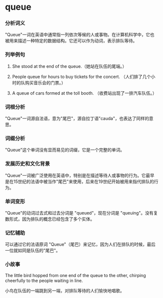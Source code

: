 # queue

### 分析词义

  

"Queue"一词在英语中通常指一列依次等候的人或事物。在计算机科学中，它也被用来描述一种特定的数据结构。它还可以作为动词，表示排队等待。

  

### 列举例句

  

1.  She stood at the end of the queue.（她站在队伍的尾端。）
    
      
    
2.  People queue for hours to buy tickets for the concert. （人们排了几个小时的队购买音乐会的门票。）
    
      
    
3.  A queue of cars formed at the toll booth. （收费站出现了一排汽车队伍。）
    
      
    

  

### 词根分析

  

"Queue"一词源自法语，意为"尾巴"，源自拉丁语"cauda"，也表达了同样的意思。

  

### 词缀分析

  

"Queue"这个单词没有显而易见的词缀，它是一个完整的单词。

  

### 发展历史和文化背景

  

"Queue"一词被广泛使用在英语中，特别是在描述等待人或事物的行为。它最早是在15世纪的法语中被当作"尾巴"来使用，后来在19世纪开始被用来指代排队的行为。

  

### 单词变形

  

"Queue"的动词过去式和过去分词是 "queued"，现在分词是 "queuing"。没有复数形式，因为排队的概念已经包含了多个实体。

  

### 记忆辅助

  

可以通过它的法语原词 "Queue"（尾巴）来记忆，因为人们在排队的时候，最后一位就如同是队伍的"尾巴"。

  

### 小故事

  

The little bird hopped from one end of the queue to the other, chirping cheerfully to the people waiting in line.

  

小鸟在队伍的一端跳到另一端，对排队等待的人们愉快地唱歌。
